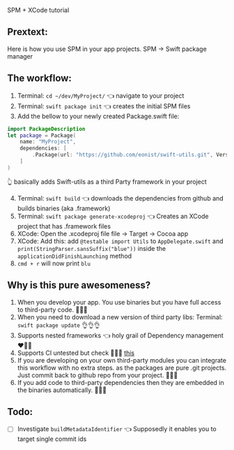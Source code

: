 SPM + XCode tutorial<!--more--> 

## Prextext:
Here is how you use SPM in your app projects. SPM -> Swift package manager 

## The workflow:  

1. Terminal: ``cd ~/dev/MyProject/`` 👈 navigate to your project
2. Terminal: ``swift package init`` 👈 creates the initial SPM files  
3. Add the bellow to your newly created Package.swift file: 
```swift
import PackageDescription
let package = Package(
    name: "MyProject",
	dependencies: [
		.Package(url: "https://github.com/eonist/swift-utils.git", Version(0, 0, 0, prereleaseIdentifiers: ["alpha", "3"]))
    ]
)
```
👆 basically adds Swift-utils as a third Party framework in your project  

4. Terminal: ``swift build`` 👈 downloads the dependencies from github and builds binaries (aka .framework)  
5. Terminal: ``swift package generate-xcodeproj`` 👈  Creates an XCode project that has .framework files
6. XCode: Open the .xcodeproj file file -> Target -> Cocoa app
7. XCode: Add this: add ``@testable import Utils`` to ``AppDelegate.swift`` and ``print(StringParser.sansSuffix("blue"))`` inside the ``applicationDidFinishLaunching`` method
8. ``cmd + r`` will now print ``blu``

## Why is this pure awesomeness?

1. When you develop your app. You use binaries but you have full access to third-party code. 🔑🔑🔑  
2. When you need to download a new version of third party libs: Terminal: ``swift package update`` 👌👌👌  
3. Supports nested frameworks 👈 holy grail of Dependency management ❤️💙️💚	 
4. Supports CI untested but check 🤖🤖🤖   [this](https://www.linkedin.com/pulse/apple-swift-package-manager-deep-dive-shashikant-jagtap) 
5. If you are developing on your own third-party modules you can integrate this workflow with no extra steps. as the packages are pure .git projects. Just commit back to github repo from your project. 🎉🎉🎉   
6. If you add code to third-party dependencies then they are embedded in the binaries automatically. 👊👊👊   

## Todo:  
- [ ] Investigate ``buildMetadataIdentifier`` 👈 Supposedly it enables you to target single commit ids 